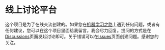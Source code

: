 # 线上讨论平台
这个项目是为了在线交流创建的。如果您在[机器学习之路](www.way2ml.com)上遇到任何问题，或者有任何建议，您可以在这个项目里面给我留言，我会尽力回复。提问的方式是在[Discussions](https://github.com/way2ml/forum/discussions)页面发起讨论即可。关于错误可以在[Issues](https://github.com/way2ml/forum/issues)页面创建问题。感谢您的关注。

